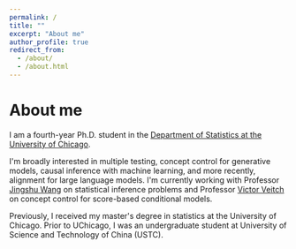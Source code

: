 ```yaml
---
permalink: /
title: ""
excerpt: "About me"
author_profile: true
redirect_from: 
  - /about/
  - /about.html
---
```


About me
====
I am a fourth-year Ph.D. student in the [Department of Statistics at the University of Chicago](https://stat.uchicago.edu/).

I'm broadly interested in multiple testing, concept control for generative models, causal inference with machine learning, and more recently, alignment for large language models. I'm currently working with Professor [Jingshu Wang](https://jingshuw.org/) on statistical inference problems and Professor [Victor Veitch](http://victorveitch.com/) on concept control for score-based conditional models.
 
Previously, I received my master's degree in statistics at the University of Chicago. Prior to UChicago, I was an undergraduate student at University of Science and Technology of China (USTC).

